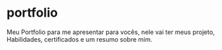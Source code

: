 # portfolio
Meu Portfolio para me apresentar para vocês, nele vai ter meus projeto, Habilidades, certificados e um resumo sobre mim.
